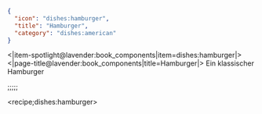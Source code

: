 ```json
{
  "icon": "dishes:hamburger",
  "title": "Hamburger",
  "category": "dishes:american"
}
```

<|item-spotlight@lavender:book_components|item=dishes:hamburger|>
<|page-title@lavender:book_components|title=Hamburger|>
Ein klassischer Hamburger

;;;;;

<recipe;dishes:hamburger>

